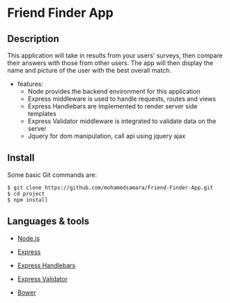 # Friend Finder App

## Description

This application will take in results from your users' surveys, then compare their answers with those from other users. The app will then display the name and picture of the user with the best overall match.

* features:
  * Node provides the backend environment for this application
  * Express middleware is used to handle requests, routes and views
  * Express Handlebars are implemented to render server side templates 
  * Express Validator middleware is integrated to validate data on the server
  * Jquery for dom manipulation, call api using jquery ajax


## Install

Some basic Git commands are:

```
$ git clone https://github.com/mohamedsamara/Friend-Finder-App.git
$ cd project
$ npm install

```

## Languages & tools

- [Node.js](https://nodejs.org/en/)

- [Express](https://expressjs.com/)

- [Express Handlebars](https://github.com/ericf/express-handlebars)

- [Express Validator](https://express-validator.github.io/docs/)

- [Bower](https://bower.io/)
